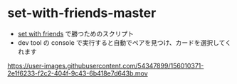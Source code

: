 # set-with-friends-master

- [set with friends](https://setwithfriends.com/) で勝つためのスクリプト
- dev tool の console で実行すると自動でペアを見つけ、カードを選択してくれます

https://user-images.githubusercontent.com/54347899/156010371-2e1f6233-f2c2-404f-9c43-6b418e7d643b.mov

